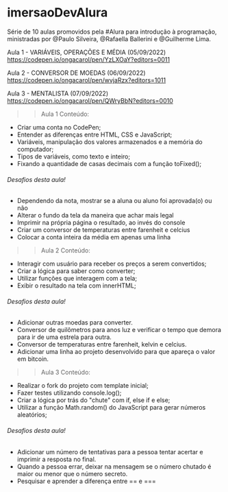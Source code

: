 # imersaoDevAlura
Série de 10 aulas promovidos pela #Alura para introdução à programação, ministradas por @Paulo Silveira, @Rafaella Ballerini e @Guilherme Lima. 

Aula 1 - VARIÁVEIS, OPERAÇÕES E MÉDIA (05/09/2022)
<https://codepen.io/ongacarol/pen/YzLXOaY?editors=0011>

Aula 2 - CONVERSOR DE MOEDAS (06/09/2022)
<https://codepen.io/ongacarol/pen/wvjaRzx?editors=1011>

Aula 3 - MENTALISTA (07/09/2022)
<https://codepen.io/ongacarol/pen/QWryBbN?editors=0010>


>> Aula 1
Conteúdo:
- Criar uma conta no CodePen;
- Entender as diferenças entre HTML, CSS e JavaScript;
- Variáveis, manipulação dos valores armazenados e a memória do computador;
- Tipos de variáveis, como texto e inteiro;
- Fixando a quantidade de casas decimais com a função toFixed();
###### Desafios desta aula! 
- Dependendo da nota, mostrar se a aluna ou aluno foi aprovada(o) ou não
- Alterar o fundo da tela da maneira que achar mais legal
- Imprimir na própria página o resultado, ao invés do console
- Criar um conversor de temperaturas entre farenheit e celcius
- Colocar a conta inteira da média em apenas uma linha

>> Aula 2
Conteúdo:
- Interagir com usuário para receber os preços a serem convertidos;
- Criar a lógica para saber como converter;
- Utilizar funções que interagem com a tela;
- Exibir o resultado na tela com innerHTML;
###### Desafios desta aula! 
- Adicionar outras moedas para converter.
- Conversor de quilômetros para anos luz e verificar o tempo que demora para ir de uma estrela para outra.
- Conversor de temperaturas entre farenheit, kelvin e celcius.
- Adicionar uma linha ao projeto desenvolvido para que apareça o valor em bitcoin.

>> Aula 3
Conteúdo:
- Realizar o fork do projeto com template inicial;
- Fazer testes utilizando console.log();
- Criar a lógica por trás do "chute" com if, else if e else;
- Utilizar a função Math.random() do JavaScript para gerar números aleatórios;
###### Desafios desta aula! 
- Adicionar um número de tentativas para a pessoa tentar acertar e imprimir a resposta no final.
- Quando a pessoa errar, deixar na mensagem se o número chutado é maior ou menor que o número secreto.
- Pesquisar e aprender a diferença entre == e ===

